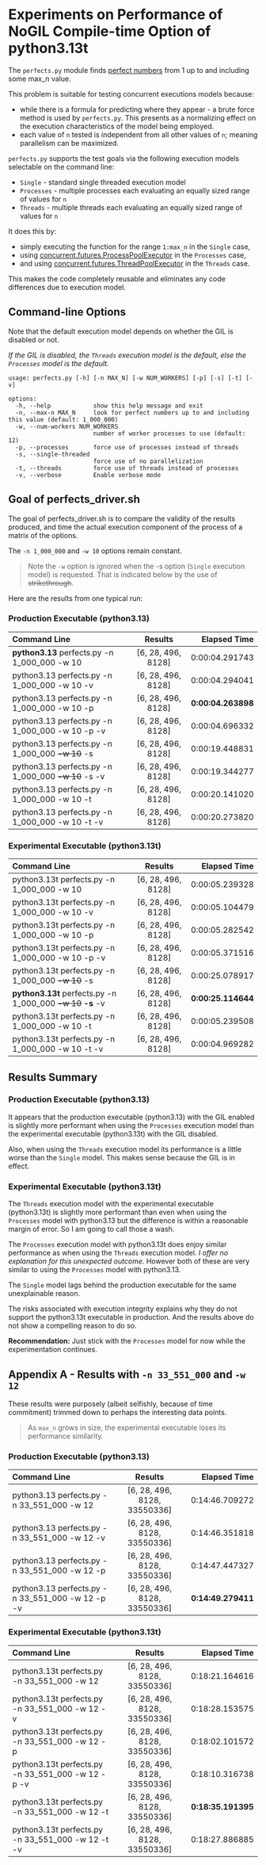 # Experiments on Performance of NoGIL Compile-time Option of python3.13t

The `perfects.py` module finds [perfect numbers](https://mathworld.wolfram.com/PerfectNumber.html) from 1 up to and including some max_n value.

This problem is suitable for testing concurrent executions models because:

* while there is a formula for predicting where they appear - a brute force method is used by `perfects.py`. This presents as a normalizing effect on the execution characteristics of the model being employed.
* each value of `n` tested is independent from all other values of `n`; meaning parallelism can be maximized.

`perfects.py` supports the test goals via the following execution models selectable on the command line:

* `Single` - standard single threaded execution model
* `Processes` - multiple processes each evaluating an equally sized range of values for `n`
* `Threads` - multiple threads each evaluating an equally sized range of values for `n`

It does this by:
* simply executing the function for the range `1:max_n` in the `Single` case,
* using [concurrent.futures.ProcessPoolExecutor](https://docs.python.org/3/library/concurrent.futures.html#processpoolexecutor) in the `Processes` case,
* and using [concurrent.futures.ThreadPoolExecutor](https://docs.python.org/3/library/concurrent.futures.html#threadpoolexecutor) in the `Threads` case.

This makes the code completely reusable and eliminates any code differences due to execution model.

## Command-line Options

Note that the default execution model depends on whether the GIL is disabled or not.

*If the GIL is disabled, the `Threads` execution model is the default, else the `Processes` model is the default.*

```
usage: perfects.py [-h] [-n MAX_N] [-w NUM_WORKERS] [-p] [-s] [-t] [-v]

options:
  -h, --help            show this help message and exit
  -n, --max-n MAX_N     look for perfect numbers up to and including this value (default: 1_000_000)
  -w, --num-workers NUM_WORKERS
                        number of worker processes to use (default: 12)
  -p, --processes       force use of processes instead of threads
  -s, --single-threaded
                        force use of no parallelization
  -t, --threads         force use of threads instead of processes
  -v, --verbose         Enable verbose mode
```

## Goal of perfects_driver.sh

The goal of perfects_driver.sh is to compare the validity of the results produced,
and time the actual execution component of the process of a matrix of the options.

The `-n 1_000_000` and `-w 10` options remain constant.

> Note the `-w` option is ignored when the -s option (`Single` execution model) is requested.
> That is indicated below by the use of ~~strikethrough~~.

Here are the results from one typical run:

### Production Executable (python3.13)

| Command Line | Results | Elapsed Time |
| :-- | :--: | --: |
| **python3.13** perfects.py -n 1_000_000 -w 10 | [6, 28, 496, 8128] | 0:00:04.291743 |
| python3.13 perfects.py -n 1_000_000 -w 10 -v | [6, 28, 496, 8128] | 0:00:04.294041 |
| python3.13 perfects.py -n 1_000_000 -w 10 -p | [6, 28, 496, 8128] | **0:00:04.263898** |
| python3.13 perfects.py -n 1_000_000 -w 10 -p -v | [6, 28, 496, 8128] | 0:00:04.696332 |
| python3.13 perfects.py -n 1_000_000 ~~-w 10~~ -s | [6, 28, 496, 8128] | 0:00:19.448831 |
| python3.13 perfects.py -n 1_000_000 ~~-w 10~~ -s -v | [6, 28, 496, 8128] | 0:00:19.344277 |
| python3.13 perfects.py -n 1_000_000 -w 10 -t | [6, 28, 496, 8128] | 0:00:20.141020 |
| python3.13 perfects.py -n 1_000_000 -w 10 -t -v | [6, 28, 496, 8128] | 0:00:20.273820 |

### Experimental Executable (python3.13t)

| Command Line | Results | Elapsed Time |
| :-- | :--: | --: |
| python3.13t perfects.py -n 1_000_000 -w 10 | [6, 28, 496, 8128] | 0:00:05.239328 |
| python3.13t perfects.py -n 1_000_000 -w 10 -v | [6, 28, 496, 8128] | 0:00:05.104479 |
| python3.13t perfects.py -n 1_000_000 -w 10 -p | [6, 28, 496, 8128] | 0:00:05.282542 |
| python3.13t perfects.py -n 1_000_000 -w 10 -p -v | [6, 28, 496, 8128] | 0:00:05.371516 |
| python3.13t perfects.py -n 1_000_000 ~~-w 10~~ -s | [6, 28, 496, 8128] | 0:00:25.078917 |
| **python3.13t** perfects.py -n 1_000_000 ~~-w 10~~ **-s** -v | [6, 28, 496, 8128] | **0:00:25.114644** |
| python3.13t perfects.py -n 1_000_000 -w 10 -t | [6, 28, 496, 8128] | 0:00:05.239508 |
| python3.13t perfects.py -n 1_000_000 -w 10 -t -v | [6, 28, 496, 8128] | 0:00:04.969282 |

## Results Summary

### Production Executable (python3.13)

It appears that the production executable (python3.13) with the GIL enabled is slightly more performant when using
the `Processes` execution model than the experimental executable (python3.13t) with the GIL disabled.

Also, when using the `Threads` execution model its performance is a little worse than the `Single` model.
This makes sense because the GIL is in effect.

### Experimental Executable (python3.13t)

The `Threads` execution model with the experimental executable (python3.13t) is slightly more performant
than even when using the `Processes` model with python3.13 but the difference is within a reasonable margin of error.
So I am going to call those a wash.

The `Processes` execution model with python3.13t does enjoy similar performance as when using the `Threads`
execution model. *I offer no explanation for this unexpected outcome.* However both of these are very similar
to using the `Processes` model with python3.13.

The `Single` model lags behind the production executable for the same unexplainable reason.

The risks associated with execution integrity explains why they do not support the python3.13t
executable in production. And the results above do not show a compelling reason to do so.

**Recommendation:** Just stick with the `Processes` model for now while the experimentation continues.


## Appendix A - Results with `-n 33_551_000` and `-w 12`

These results were purposely (albeit selfishly, because of time commitment) trimmed down to perhaps the interesting data points.

> As `max_n` grows in size, the experimental executable loses its performance similarity.

### Production Executable (python3.13)

| Command Line | Results | Elapsed Time |
| :-- | :--: | --: |
| python3.13 perfects.py -n 33_551_000 -w 12 | [6, 28, 496, 8128, 33550336] | 0:14:46.709272 |
| python3.13 perfects.py -n 33_551_000 -w 12 -v | [6, 28, 496, 8128, 33550336] | 0:14:46.351818 |
| python3.13 perfects.py -n 33_551_000 -w 12 -p | [6, 28, 496, 8128, 33550336] | 0:14:47.447327 |
| python3.13 perfects.py -n 33_551_000 -w 12 -p -v | [6, 28, 496, 8128, 33550336] | **0:14:49.279411** |

### Experimental Executable (python3.13t)

| Command Line | Results | Elapsed Time |
| :-- | :--: | --: |
| python3.13t perfects.py -n 33_551_000 -w 12 | [6, 28, 496, 8128, 33550336] | 0:18:21.164616 |
| python3.13t perfects.py -n 33_551_000 -w 12 -v | [6, 28, 496, 8128, 33550336] | 0:18:28.153575 |
| python3.13t perfects.py -n 33_551_000 -w 12 -p | [6, 28, 496, 8128, 33550336] | 0:18:02.101572 |
| python3.13t perfects.py -n 33_551_000 -w 12 -p -v | [6, 28, 496, 8128, 33550336] | 0:18:10.316738 |
| python3.13t perfects.py -n 33_551_000 -w 12 -t | [6, 28, 496, 8128, 33550336] | **0:18:35.191395** |
| python3.13t perfects.py -n 33_551_000 -w 12 -t -v | [6, 28, 496, 8128, 33550336] | 0:18:27.886885 |
